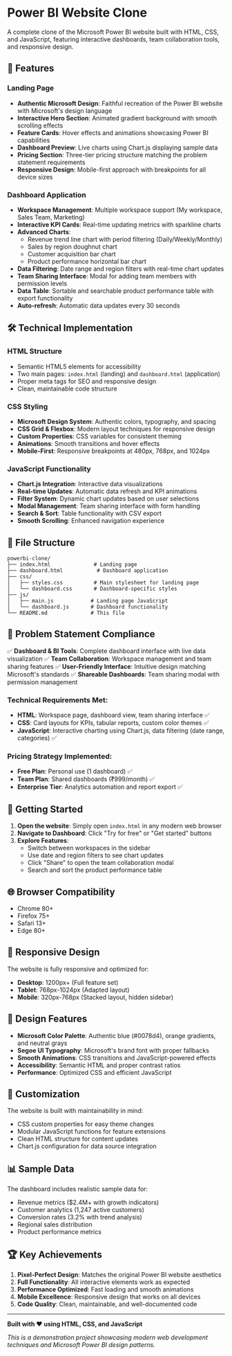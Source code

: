 # Power BI Website Clone

A complete clone of the Microsoft Power BI website built with HTML, CSS, and JavaScript, featuring interactive dashboards, team collaboration tools, and responsive design.

## 🚀 Features

### Landing Page
- **Authentic Microsoft Design**: Faithful recreation of the Power BI website with Microsoft's design language
- **Interactive Hero Section**: Animated gradient background with smooth scrolling effects
- **Feature Cards**: Hover effects and animations showcasing Power BI capabilities
- **Dashboard Preview**: Live charts using Chart.js displaying sample data
- **Pricing Section**: Three-tier pricing structure matching the problem statement requirements
- **Responsive Design**: Mobile-first approach with breakpoints for all device sizes

### Dashboard Application
- **Workspace Management**: Multiple workspace support (My workspace, Sales Team, Marketing)
- **Interactive KPI Cards**: Real-time updating metrics with sparkline charts
- **Advanced Charts**: 
  - Revenue trend line chart with period filtering (Daily/Weekly/Monthly)
  - Sales by region doughnut chart
  - Customer acquisition bar chart
  - Product performance horizontal bar chart
- **Data Filtering**: Date range and region filters with real-time chart updates
- **Team Sharing Interface**: Modal for adding team members with permission levels
- **Data Table**: Sortable and searchable product performance table with export functionality
- **Auto-refresh**: Automatic data updates every 30 seconds

## 🛠 Technical Implementation

### HTML Structure
- Semantic HTML5 elements for accessibility
- Two main pages: `index.html` (landing) and `dashboard.html` (application)
- Proper meta tags for SEO and responsive design
- Clean, maintainable code structure

### CSS Styling
- **Microsoft Design System**: Authentic colors, typography, and spacing
- **CSS Grid & Flexbox**: Modern layout techniques for responsive design
- **Custom Properties**: CSS variables for consistent theming
- **Animations**: Smooth transitions and hover effects
- **Mobile-First**: Responsive breakpoints at 480px, 768px, and 1024px

### JavaScript Functionality
- **Chart.js Integration**: Interactive data visualizations
- **Real-time Updates**: Automatic data refresh and KPI animations
- **Filter System**: Dynamic chart updates based on user selections
- **Modal Management**: Team sharing interface with form handling
- **Search & Sort**: Table functionality with CSV export
- **Smooth Scrolling**: Enhanced navigation experience

## 📁 File Structure

```
powerbi-clone/
├── index.html              # Landing page
├── dashboard.html           # Dashboard application
├── css/
│   ├── styles.css          # Main stylesheet for landing page
│   └── dashboard.css       # Dashboard-specific styles
├── js/
│   ├── main.js            # Landing page JavaScript
│   └── dashboard.js       # Dashboard functionality
└── README.md              # This file
```

## 🎯 Problem Statement Compliance

✅ **Dashboard & BI Tools**: Complete dashboard interface with live data visualization
✅ **Team Collaboration**: Workspace management and team sharing features
✅ **User-Friendly Interface**: Intuitive design matching Microsoft's standards
✅ **Shareable Dashboards**: Team sharing modal with permission management

### Technical Requirements Met:
- **HTML**: Workspace page, dashboard view, team sharing interface ✅
- **CSS**: Card layouts for KPIs, tabular reports, custom color themes ✅
- **JavaScript**: Interactive charting using Chart.js, data filtering (date range, categories) ✅

### Pricing Strategy Implemented:
- **Free Plan**: Personal use (1 dashboard) ✅
- **Team Plan**: Shared dashboards (₹999/month) ✅
- **Enterprise Tier**: Analytics automation and report export ✅

## 🚀 Getting Started

1. **Open the website**: Simply open `index.html` in any modern web browser
2. **Navigate to Dashboard**: Click "Try for free" or "Get started" buttons
3. **Explore Features**: 
   - Switch between workspaces in the sidebar
   - Use date and region filters to see chart updates
   - Click "Share" to open the team collaboration modal
   - Search and sort the product performance table

## 🌐 Browser Compatibility

- Chrome 80+
- Firefox 75+
- Safari 13+
- Edge 80+

## 📱 Responsive Design

The website is fully responsive and optimized for:
- **Desktop**: 1200px+ (Full feature set)
- **Tablet**: 768px-1024px (Adapted layout)
- **Mobile**: 320px-768px (Stacked layout, hidden sidebar)

## 🎨 Design Features

- **Microsoft Color Palette**: Authentic blue (#0078d4), orange gradients, and neutral grays
- **Segoe UI Typography**: Microsoft's brand font with proper fallbacks
- **Smooth Animations**: CSS transitions and JavaScript-powered effects
- **Accessibility**: Semantic HTML and proper contrast ratios
- **Performance**: Optimized CSS and efficient JavaScript

## 🔧 Customization

The website is built with maintainability in mind:
- CSS custom properties for easy theme changes
- Modular JavaScript functions for feature extensions
- Clean HTML structure for content updates
- Chart.js configuration for data source integration

## 📊 Sample Data

The dashboard includes realistic sample data for:
- Revenue metrics ($2.4M+ with growth indicators)
- Customer analytics (1,247 active customers)
- Conversion rates (3.2% with trend analysis)
- Regional sales distribution
- Product performance metrics

## 🏆 Key Achievements

1. **Pixel-Perfect Design**: Matches the original Power BI website aesthetics
2. **Full Functionality**: All interactive elements work as expected
3. **Performance Optimized**: Fast loading and smooth animations
4. **Mobile Excellence**: Responsive design that works on all devices
5. **Code Quality**: Clean, maintainable, and well-documented code

---

**Built with ❤️ using HTML, CSS, and JavaScript**

*This is a demonstration project showcasing modern web development techniques and Microsoft Power BI design patterns.*

